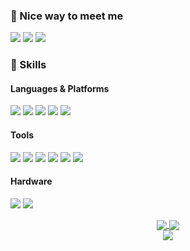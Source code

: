### 👋 Nice way to meet me
<p>
  <a href="mailto:kryd_@naver.com" target="_blank"><img src="https://img.shields.io/badge/kryd_@naver.com-03C75A?style=for-the-badge&logo=Naver&logoColor=white"/></a>
  <a href="https://www.linkedin.com/in/영후-박-1570a7275" target="_blank"><img src="https://img.shields.io/badge/YeonghuPark-0A66C2?style=for-the-badge&logo=Linkedin&logoColor=white"/></a>
  <a href="https://velog.io/@krydyh" target="_blank"><img src="https://img.shields.io/badge/Velog-20C997?style=for-the-badge&logo=Velog&logoColor=white"/></a>
</p>

### 💪 Skills
#### Languages & Platforms
<p>
<img src="https://img.shields.io/badge/C-00599C?style=for-the-badge&logo=C&logoColor=white">
<img src="https://img.shields.io/badge/C++-00599C?style=for-the-badge&logo=C%2B%2B&logoColor=white">
<img src="https://img.shields.io/badge/Python-3776AB?style=for-the-badge&logo=Python&logoColor=white">
<img src="https://img.shields.io/badge/linux-FCC624.svg?&style=for-the-badge&logo=linux&logoColor=white">
<img src="https://img.shields.io/badge/ubuntu-E95420.svg?&style=for-the-badge&logo=ubuntu&logoColor=white">
</p>

#### Tools
<p>  
<img src="https://img.shields.io/badge/ROS1-22314E?style=for-the-badge&logo=ros&logoColor=white">
<img src="https://img.shields.io/badge/VS_Code-007ACC?style=for-the-badge&logo=VisualStudioCode&logoColor=white">
<img src="https://img.shields.io/badge/git-F05032?style=for-the-badge&logo=git&logoColor=white">
<img src="https://img.shields.io/badge/github-181717?style=for-the-badge&logo=github&logoColor=white">
<img src="https://img.shields.io/badge/Notion-000000?style=for-the-badge&logo=notion&logoColor=white">
<img src="https://img.shields.io/badge/slack-4A154B.svg?&style=for-the-badge&logo=slack&logoColor=white">
</p>

#### Hardware
<p>
<img src="https://img.shields.io/badge/raspberrypi-A22846.svg?&style=for-the-badge&logo=raspberrypi&logoColor=white">
<img src="https://img.shields.io/badge/arduino-00878F.svg?&style=for-the-badge&logo=arduino&logoColor=white">
</p>

<div align="center">
  <a href="https://github.com/krydyh">
    <img align="center" src="https://github-readme-stats-rosy-alpha.vercel.app
/api?username=krydyh&show_icons=true&theme=blue-green">
  </a>
  <a href="https://github.com/anuraghazra/github-readme-stats">
    <img align="center" src="https://github-readme-stats-rosy-alpha.vercel.app
/api/top-langs/?username=krydyh&layout=compact&theme=tokyonight">
  </a>
</div>

<div align="center">
  <img align="center" src="https://hits.seeyoufarm.com/api/count/incr/badge.svg?url=https%3A%2F%2Fgithub.com%2Fkrydyh%2F&count_bg=%233D64C8&title_bg=%23555555&icon=&icon_color=%23E7E7E7&title=Profile+views&edge_flat=false">
</div>
